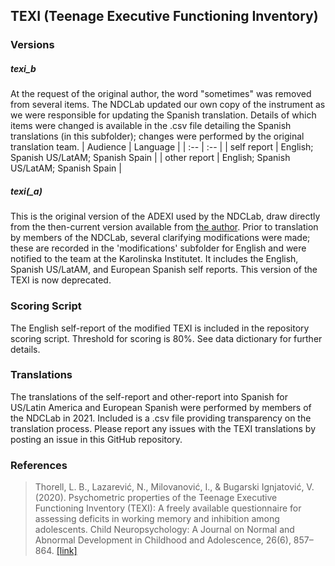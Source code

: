 ## TEXI (Teenage Executive Functioning Inventory)


### Versions
##### texi_b
At the request of the original author, the word "sometimes" was removed from several items.  The NDCLab updated our own copy of the instrument as we were responsible for updating the Spanish translation. Details of which items were changed is available in the .csv file detailing the Spanish translations (in this subfolder); changes were performed by the original translation team.
| Audience | Language |
| :--  | :--  |
| self report | English; Spanish US/LatAM; Spanish Spain  |
| other report | English; Spanish US/LatAM; Spanish Spain |

##### texi(_a)
This is the original version of the ADEXI used by the NDCLab, draw directly from the then-current version available from [the author](https://chexi.se/).  Prior to translation by members of the NDCLab, several clarifying modifications were made; these are recorded in the 'modifications' subfolder for English and were notified to the team at the Karolinska Institutet.  It includes the English, Spanish US/LatAM, and European Spanish self reports. This version of the TEXI is now deprecated.


### Scoring Script
The English self-report of the modified TEXI is included in the repository scoring script. Threshold for scoring is 80%. See data dictionary for further details.


### Translations
The translations of the self-report and other-report  into Spanish for US/Latin America and European Spanish were performed by members of the NDCLab in 2021.  Included is a .csv file providing transparency on the translation process. Please report any issues with the TEXI translations by posting an issue in this GitHub repository.


### References
> Thorell, L. B., Lazarević, N., Milovanović, I., & Bugarski Ignjatović, V. (2020). Psychometric properties of the Teenage Executive Functioning Inventory (TEXI): A freely available questionnaire for assessing deficits in working memory and inhibition among adolescents. Child Neuropsychology: A Journal on Normal and Abnormal Development in Childhood and Adolescence, 26(6), 857–864. [[link]](https://pubmed.ncbi.nlm.nih.gov/32090688/)
